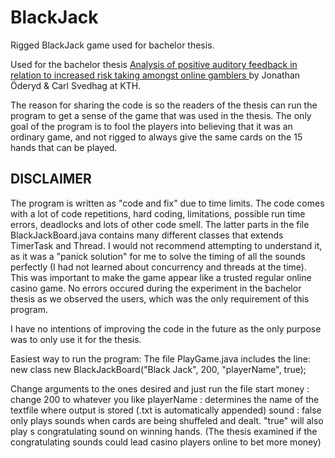 # BlackJack
Rigged BlackJack game used for bachelor thesis.

Used for the bachelor thesis [Analysis of positive auditory feedback in relation to increased risk taking amongst online gamblers ](http://kth.diva-portal.org/smash/record.jsf?pid=diva2%3A1229511&dswid=7910) by Jonathan Öderyd & Carl Svedhag at KTH.

The reason for sharing the code is so the readers of the thesis can run the program to get a sense of the game that was used in the thesis.
The only goal of the program is to fool the players into believing that it was an ordinary game, and not rigged to always give the same cards on the 15 hands that can be played.

## DISCLAIMER
The program is written as "code and fix" due to time limits. The code comes with a lot of code repetitions, hard coding, limitations, possible run time errors, deadlocks and lots of other code smell. The latter parts in the file BlackJackBoard.java contains many different classes that extends TimerTask and Thread. I would not recommend attempting to understand it, as it was a "panick solution" for me to solve the timing of all the sounds perfectly (I had not learned about concurrency and threads at the time). This was important to make the game appear like a trusted regular online casino game.
No errors occured during the experiment in the bachelor thesis as we observed the users, which was the only requirement of this program.

I have no intentions of improving the code in the future as the only purpose was to only use it for the thesis.


Easiest way to run the program:
The file PlayGame.java includes the line:
new class new BlackJackBoard("Black Jack", 200, "playerName", true); 

Change arguments to the ones desired and just run the file
start money : change 200 to whatever you like 
playerName : determines the name of the textfile where output is stored (.txt is automatically appended)
sound : false only plays sounds when cards are being shuffeled and dealt. "true" will also play s congratulating sound on winning hands. 
(The thesis examined if the congratulating sounds could lead casino players online to bet more money)
